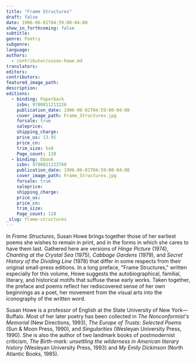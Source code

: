 ```yaml
---
title: "Frame Structures"
draft: false
date: 1996-06-01T04:59:00-04:00
show_in_forthcoming: false
subtitle:
genre: Poetry
subgenre:
language:
authors:
  - contributor/susan-howe.md
translators:
editors:
contributors:
featured_image_path:
description:
editions:
  - binding: Paperback
    isbn: 9780811213226
    publication_date: 1996-06-01T04:59:00-04:00
    cover_image_path: Frame_Structures.jpg
    forsale: true
    saleprice:
    shipping_charge:
    price_us: 13.95
    price_cn:
    trim_size: 5x8
    Page_count: 128
  - binding: Ebook
    isbn: 9780811223768
    publication_date: 1996-06-01T04:59:00-04:00
    cover_image_path: Frame_Structures.jpg
    forsale: true
    saleprice:
    shipping_charge:
    price_us:
    price_cn:
    trim_size:
    Page_count: 128
_slug: frame-structures
---
```


In _Frame Structures_, Susan Howe brings together those of her earliest poems she wishes to remain in print, and in the forms in which she cares to have them last. Gathered here are versions of _Hinge Picture_ (1974), _Chanting at the Crystal Sea_ (1975), _Cabbage Gardens_ (1979), and _Secret History of the Dividing Line_ (1978) that differ in some respects from their original small-press editions. In a long preface, "Frame Structures," written especially for this volume, Howe suggests the autobiographical, familial, literary, and historical motifs that suffuse these early works. Taken together, the preface and poems reflect her rediscovered sense of her own beginnings as a poet, her movement from the visual arts into the iconography of the written word.

Susan Howe is a professor of English at the State University of New York—Buffalo. Most of her later poetry has been collected in _The Nonconformist's Memorial_ (New Directions, 1993), _The Europe of Trusts: Selected Poems_ (Sun & Moon Press, 1990), and _Singularities_ (Wesleyan University Press, 1990). She is also the author of two landmark books of postmodernist criticism, _The Birth-mark: unsettling the wilderness in American literary history_ (Wesleyan University Press, 1993) and _My Emily Dickinson_ (North Atlantic Books, 1985).

